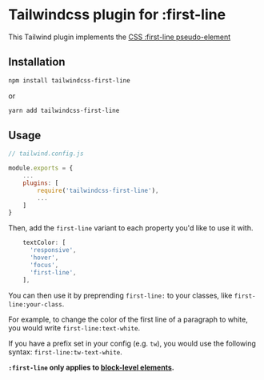 # Tailwindcss plugin for :first-line

This Tailwind plugin implements the [CSS :first-line pseudo-element](https://developer.mozilla.org/en-US/docs/Web/CSS/::first-line)

## Installation

```bash
npm install tailwindcss-first-line
```

or

```bash
yarn add tailwindcss-first-line
```

## Usage

```javascript
// tailwind.config.js

module.exports = {
    ...
    plugins: [
        require('tailwindcss-first-line'),
        ...
    ]
}
```

Then, add the `first-line` variant to each property you'd like to use it with.

```javascript
    textColor: [
      'responsive',
      'hover',
      'focus',
      'first-line',
    ],
```

You can then use it by preprending `first-line:` to your classes, like `first-line:your-class`.

For example, to change the color of the first line of a paragraph to white, you would write `first-line:text-white`.

If you have a prefix set in your config (e.g. `tw`), you would use the following syntax: `first-line:tw-text-white`.

**`:first-line` only applies to [block-level elements](https://developer.mozilla.org/en-US/docs/Web/HTML/Block-level_elements#elements).**
